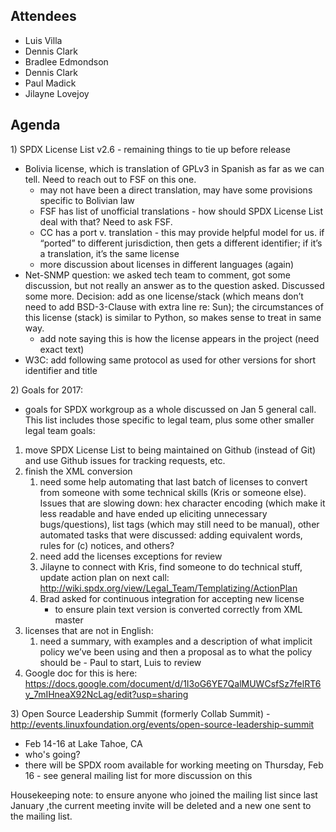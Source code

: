 ## Attendees

  - Luis Villa
  - Dennis Clark
  - Bradlee Edmondson
  - Dennis Clark
  - Paul Madick
  - Jilayne Lovejoy

## Agenda

1\) SPDX License List v2.6 - remaining things to tie up before release

  - Bolivia license, which is translation of GPLv3 in Spanish as far as
    we can tell. Need to reach out to FSF on this one.
      - may not have been a direct translation, may have some provisions
        specific to Bolivian law
      - FSF has list of unofficial translations - how should SPDX
        License List deal with that? Need to ask FSF.
      - CC has a port v. translation - this may provide helpful model
        for us. if “ported” to different jurisdiction, then gets a
        different identifier; if it’s a translation, it’s the same
        license
      - more discussion about licenses in different languages (again)
  - Net-SNMP question: we asked tech team to comment, got some
    discussion, but not really an answer as to the question asked.
    Discussed some more. Decision: add as one license/stack (which means
    don’t need to add BSD-3-Clause with extra line re: Sun); the
    circumstances of this license (stack) is similar to Python, so makes
    sense to treat in same way.
      - add note saying this is how the license appears in the project
        (need exact text)
  - W3C: add following same protocol as used for other versions for
    short identifier and title

2\) Goals for 2017:

  - goals for SPDX workgroup as a whole discussed on Jan 5 general call.
    This list includes those specific to legal team, plus some other
    smaller legal team goals:

<!-- end list -->

1.  move SPDX License List to being maintained on Github (instead of
    Git) and use Github issues for tracking requests, etc.
2.  finish the XML conversion
    1.  need some help automating that last batch of licenses to convert
        from someone with some technical skills (Kris or someone else).
        Issues that are slowing down: hex character encoding (which make
        it less readable and have ended up eliciting unnecessary
        bugs/questions), list tags (which may still need to be manual),
        other automated tasks that were discussed: adding equivalent
        words, rules for (c) notices, and others?
    2.  need add the licenses exceptions for review
    3.  Jilayne to connect with Kris, find someone to do technical
        stuff, update action plan on next call:
        <http://wiki.spdx.org/view/Legal_Team/Templatizing/ActionPlan>
    4.  Brad asked for continuous integration for accepting new license
        - to ensure plain text version is converted correctly from XML
        master
3.  licenses that are not in English:
    1.  need a summary, with examples and a description of what implicit
        policy we’ve been using and then a proposal as to what the
        policy should be - Paul to start, Luis to review
4.  Google doc for this is here:
    <https://docs.google.com/document/d/1I3oG6YE7QalMUWCsfSz7felRT6y_7mIHneaX92NcLag/edit?usp=sharing>

3\) Open Source Leadership Summit (formerly Collab Summit) -
<http://events.linuxfoundation.org/events/open-source-leadership-summit>

  - Feb 14-16 at Lake Tahoe, CA
  - who's going?
  - there will be SPDX room available for working meeting on Thursday,
    Feb 16 - see general mailing list for more discussion on this

Housekeeping note: to ensure anyone who joined the mailing list since
last January ,the current meeting invite will be deleted and a new one
sent to the mailing list.
